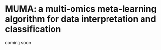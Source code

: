 # MUMA: a multi-omics meta-learning algorithm for data interpretation and classification
coming soon
